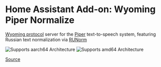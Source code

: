 # Home Assistant Add-on: Wyoming Piper Normalize

[Wyoming protocol](https://github.com/rhasspy/wyoming) server for the [Piper](https://github.com/rhasspy/piper/)
text-to-speech system, featuring Russian text normalization via [RUNorm](https://github.com/Den4ikAI/runorm)

![Supports aarch64 Architecture][aarch64-shield]
![Supports amd64 Architecture][amd64-shield]

[Source](https://github.com/wirgen/wyoming-piper-normalize)

[aarch64-shield]: https://img.shields.io/badge/aarch64-yes-green.svg
[amd64-shield]: https://img.shields.io/badge/amd64-yes-green.svg
[armhf-shield]: https://img.shields.io/badge/armhf-yes-green.svg
[armv7-shield]: https://img.shields.io/badge/armv7-yes-green.svg
[i386-shield]: https://img.shields.io/badge/i386-yes-green.svg
